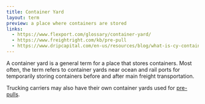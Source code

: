```yaml
---
title: Container Yard
layout: term
preview: a place where containers are stored
links:
  - https://www.flexport.com/glossary/container-yard/
  - https://www.freightright.com/kb/pre-pull
  - https://www.dripcapital.com/en-us/resources/blog/what-is-cy-container-yard
---
```


A container yard is a general term for a place that stores containers. Most often, the term refers to container yards near ocean and rail ports for temporarily storing containers before and after main freight transportation.

Trucking carriers may also have their own container yards used for [pre-pulls](/terms/pre-pull).

